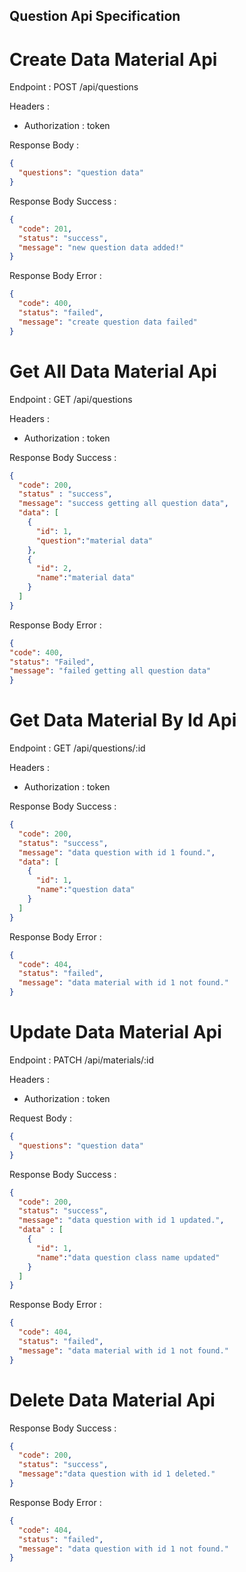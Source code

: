 ## Question Api Specification

# Create Data Material Api
Endpoint : POST /api/questions

Headers :

- Authorization : token

Response Body : 
```json
{
  "questions": "question data"
}
```
Response Body Success :
```json
{
  "code": 201,
  "status": "success",
  "message": "new question data added!"
}
```
Response Body Error :
```json
{
  "code": 400,
  "status": "failed",
  "message": "create question data failed"
}
```
# Get All Data Material Api
Endpoint : GET /api/questions

Headers :

- Authorization : token

Response Body Success :
```json
{
  "code": 200,
  "status" : "success",
  "message": "success getting all question data",
  "data": [
    {
      "id": 1,
      "question":"material data"
    },
    {
      "id": 2,
      "name":"material data"
    }
  ]
}
```
Response Body Error :
```json
{
"code": 400,
"status": "Failed",
"message": "failed getting all question data"
}
```
# Get Data Material By Id Api
Endpoint : GET /api/questions/:id

Headers :

- Authorization : token

Response Body Success :
```json
{
  "code": 200,
  "status": "success",
  "message": "data question with id 1 found.",
  "data": [
    {
      "id": 1,
      "name":"question data"
    }
  ]
}
```
Response Body Error : 
```json
{
  "code": 404,
  "status": "failed",
  "message": "data material with id 1 not found."
}
```
# Update Data Material Api
Endpoint : PATCH /api/materials/:id

Headers :

- Authorization : token

Request Body :
```json
{
  "questions": "question data"
}
```
Response Body Success :
```json
{
  "code": 200,
  "status": "success",
  "message": "data question with id 1 updated.",
  "data" : [
    {
      "id": 1,
      "name":"data question class name updated"
    }
  ]
}
```
Response Body Error :
```json
{
  "code": 404,
  "status": "failed",
  "message": "data material with id 1 not found."
}
```
# Delete Data Material Api
Response Body Success :
```json
{
  "code": 200,
  "status": "success",
  "message":"data question with id 1 deleted."
}
```

Response Body Error :
```json
{
  "code": 404,
  "status": "failed",
  "message": "data question with id 1 not found."
}
```